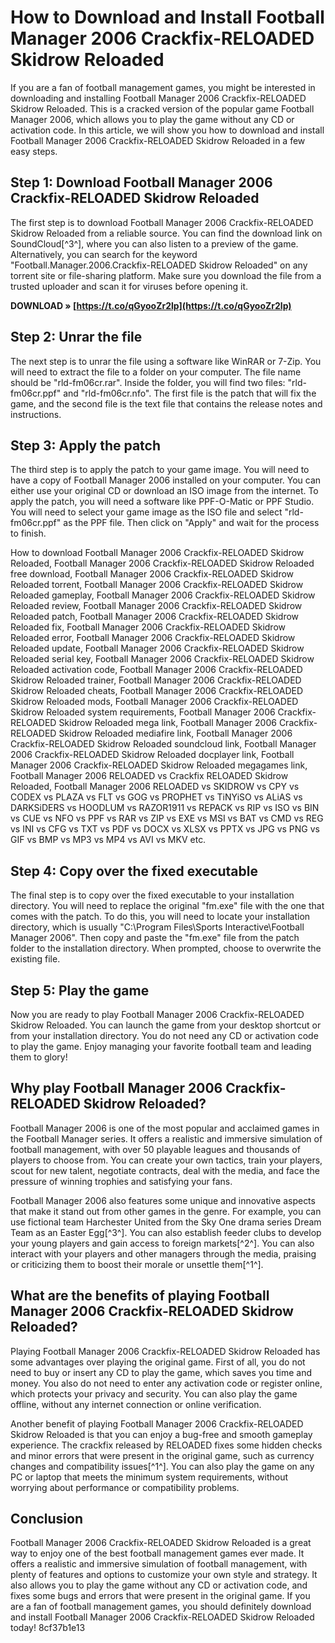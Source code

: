 # How to Download and Install Football Manager 2006 Crackfix-RELOADED Skidrow Reloaded
 
If you are a fan of football management games, you might be interested in downloading and installing Football Manager 2006 Crackfix-RELOADED Skidrow Reloaded. This is a cracked version of the popular game Football Manager 2006, which allows you to play the game without any CD or activation code. In this article, we will show you how to download and install Football Manager 2006 Crackfix-RELOADED Skidrow Reloaded in a few easy steps.
 
## Step 1: Download Football Manager 2006 Crackfix-RELOADED Skidrow Reloaded
 
The first step is to download Football Manager 2006 Crackfix-RELOADED Skidrow Reloaded from a reliable source. You can find the download link on SoundCloud[^3^], where you can also listen to a preview of the game. Alternatively, you can search for the keyword "Football.Manager.2006.Crackfix-RELOADED Skidrow Reloaded" on any torrent site or file-sharing platform. Make sure you download the file from a trusted uploader and scan it for viruses before opening it.
 
**DOWNLOAD » [https://t.co/qGyooZr2lp](https://t.co/qGyooZr2lp)**


 
## Step 2: Unrar the file
 
The next step is to unrar the file using a software like WinRAR or 7-Zip. You will need to extract the file to a folder on your computer. The file name should be "rld-fm06cr.rar". Inside the folder, you will find two files: "rld-fm06cr.ppf" and "rld-fm06cr.nfo". The first file is the patch that will fix the game, and the second file is the text file that contains the release notes and instructions.
 
## Step 3: Apply the patch
 
The third step is to apply the patch to your game image. You will need to have a copy of Football Manager 2006 installed on your computer. You can either use your original CD or download an ISO image from the internet. To apply the patch, you will need a software like PPF-O-Matic or PPF Studio. You will need to select your game image as the ISO file and select "rld-fm06cr.ppf" as the PPF file. Then click on "Apply" and wait for the process to finish.
 
How to download Football Manager 2006 Crackfix-RELOADED Skidrow Reloaded,  Football Manager 2006 Crackfix-RELOADED Skidrow Reloaded free download,  Football Manager 2006 Crackfix-RELOADED Skidrow Reloaded torrent,  Football Manager 2006 Crackfix-RELOADED Skidrow Reloaded gameplay,  Football Manager 2006 Crackfix-RELOADED Skidrow Reloaded review,  Football Manager 2006 Crackfix-RELOADED Skidrow Reloaded patch,  Football Manager 2006 Crackfix-RELOADED Skidrow Reloaded fix,  Football Manager 2006 Crackfix-RELOADED Skidrow Reloaded error,  Football Manager 2006 Crackfix-RELOADED Skidrow Reloaded update,  Football Manager 2006 Crackfix-RELOADED Skidrow Reloaded serial key,  Football Manager 2006 Crackfix-RELOADED Skidrow Reloaded activation code,  Football Manager 2006 Crackfix-RELOADED Skidrow Reloaded trainer,  Football Manager 2006 Crackfix-RELOADED Skidrow Reloaded cheats,  Football Manager 2006 Crackfix-RELOADED Skidrow Reloaded mods,  Football Manager 2006 Crackfix-RELOADED Skidrow Reloaded system requirements,  Football Manager 2006 Crackfix-RELOADED Skidrow Reloaded mega link,  Football Manager 2006 Crackfix-RELOADED Skidrow Reloaded mediafire link,  Football Manager 2006 Crackfix-RELOADED Skidrow Reloaded soundcloud link,  Football Manager 2006 Crackfix-RELOADED Skidrow Reloaded docplayer link,  Football Manager 2006 Crackfix-RELOADED Skidrow Reloaded megagames link,  Football Manager 2006 RELOADED vs Crackfix RELOADED Skidrow Reloaded,  Football Manager 2006 RELOADED vs SKIDROW vs CPY vs CODEX vs PLAZA vs FLT vs GOG vs PROPHET vs TiNYiSO vs ALiAS vs DARKSiDERS vs HOODLUM vs RAZOR1911 vs REPACK vs RIP vs ISO vs BIN vs CUE vs NFO vs PPF vs RAR vs ZIP vs EXE vs MSI vs BAT vs CMD vs REG vs INI vs CFG vs TXT vs PDF vs DOCX vs XLSX vs PPTX vs JPG vs PNG vs GIF vs BMP vs MP3 vs MP4 vs AVI vs MKV etc.
 
## Step 4: Copy over the fixed executable
 
The final step is to copy over the fixed executable to your installation directory. You will need to replace the original "fm.exe" file with the one that comes with the patch. To do this, you will need to locate your installation directory, which is usually "C:\Program Files\Sports Interactive\Football Manager 2006". Then copy and paste the "fm.exe" file from the patch folder to the installation directory. When prompted, choose to overwrite the existing file.
 
## Step 5: Play the game
 
Now you are ready to play Football Manager 2006 Crackfix-RELOADED Skidrow Reloaded. You can launch the game from your desktop shortcut or from your installation directory. You do not need any CD or activation code to play the game. Enjoy managing your favorite football team and leading them to glory!
  
## Why play Football Manager 2006 Crackfix-RELOADED Skidrow Reloaded?
 
Football Manager 2006 is one of the most popular and acclaimed games in the Football Manager series. It offers a realistic and immersive simulation of football management, with over 50 playable leagues and thousands of players to choose from. You can create your own tactics, train your players, scout for new talent, negotiate contracts, deal with the media, and face the pressure of winning trophies and satisfying your fans.
 
Football Manager 2006 also features some unique and innovative aspects that make it stand out from other games in the genre. For example, you can use fictional team Harchester United from the Sky One drama series Dream Team as an Easter Egg[^3^]. You can also establish feeder clubs to develop your young players and gain access to foreign markets[^2^]. You can also interact with your players and other managers through the media, praising or criticizing them to boost their morale or unsettle them[^1^].
 
## What are the benefits of playing Football Manager 2006 Crackfix-RELOADED Skidrow Reloaded?
 
Playing Football Manager 2006 Crackfix-RELOADED Skidrow Reloaded has some advantages over playing the original game. First of all, you do not need to buy or insert any CD to play the game, which saves you time and money. You also do not need to enter any activation code or register online, which protects your privacy and security. You can also play the game offline, without any internet connection or online verification.
 
Another benefit of playing Football Manager 2006 Crackfix-RELOADED Skidrow Reloaded is that you can enjoy a bug-free and smooth gameplay experience. The crackfix released by RELOADED fixes some hidden checks and minor errors that were present in the original game, such as currency changes and compatibility issues[^1^]. You can also play the game on any PC or laptop that meets the minimum system requirements, without worrying about performance or compatibility problems.
 
## Conclusion
 
Football Manager 2006 Crackfix-RELOADED Skidrow Reloaded is a great way to enjoy one of the best football management games ever made. It offers a realistic and immersive simulation of football management, with plenty of features and options to customize your own style and strategy. It also allows you to play the game without any CD or activation code, and fixes some bugs and errors that were present in the original game. If you are a fan of football management games, you should definitely download and install Football Manager 2006 Crackfix-RELOADED Skidrow Reloaded today!
 8cf37b1e13
 
